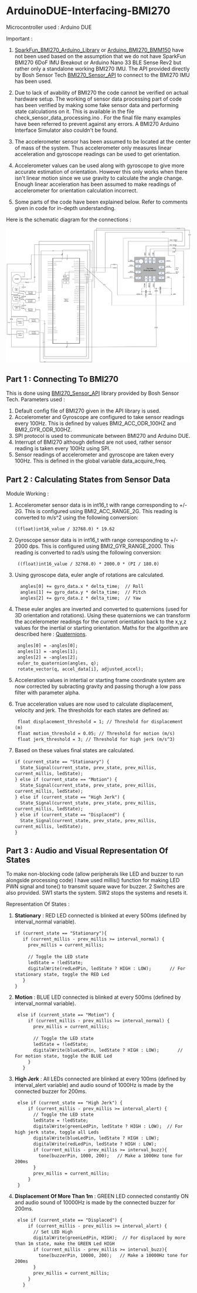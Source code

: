 # ArduinoDUE-Interfacing-BMI270

Microcontroller used : Arduino DUE

Important :
  1. [SparkFun_BMI270_Arduino_Library](https://github.com/sparkfun/SparkFun_BMI270_Arduino_Library) or [Arduino_BMI270_BMM150](https://github.com/arduino-libraries/Arduino_BMI270_BMM150) have not been used based on the assumption that we do not have SparkFun BMI270 6DoF IMU Breakout or Arduino Nano 33 BLE Sense Rev2 but rather only a standalone working BMI270 IMU. The API provided directly by Bosh Sensor Tech [BMI270_Sensor_API](https://github.com/boschsensortec/BMI270_SensorAPI) to connect to the BMI270 IMU has been used.

  2. Due to lack of avability of BMI270 the code cannot be verified on actual hardware setup. The working of sensor data processing part of code has been verified by making some fake sensor data and performing state calculations on it. This is available in the file check_sensor_data_processing.ino . For the final file many examples have been referred to prevent against any errors. A BMI270 Arduino Interface Simulator also couldn't be found. 

  3. The accelerometer sensor has been assumed to be located at the center of mass of the system. Thus accelerometer only measures linear acceleration and gyroscope readings can be used to get orientation.

  4. Accelerometer values can be used along with gyroscope to give more accurate estimation of orientation. However this only works when there isn't linear motion since we use gravity to calculate the angle change. Enough linear acceleration has been assumed to make readings of accelerometer for orientation calculation incorrect.
  
  5. Some parts of the code have been explained below. Refer to comments given in code for in-depth understanding.

Here is the schematic diagram for the connections :

![Schematic](Schematic.png)


## Part 1 : Connecting To BMI270

This is done using [BMI270_Sensor_API](https://github.com/boschsensortec/BMI270_SensorAPI) library provided by Bosh Sensor Tech. 
Parameters used :
  1. Default config file of BMI270 given in the API library is used.
  2. Accelerometer and Gyroscope are configured to take sensor readings every 100Hz. This is defined by values BMI2_ACC_ODR_100HZ and BMI2_GYR_ODR_100HZ.
  3. SPI protocol is used to communicate between BMI270 and Arduino DUE.
  4. Interrupt of BMI270 although defined are not used, rather sensor reading is taken every 100Hz using SPI.
  5. Sensor readings of accelerometer and gyroscope are taken every 100Hz. This is defined in the global variable data_acquire_freq.

## Part 2 : Calculating States from Sensor Data

Module Working :
  1. Accelerometer sensor data is in int16_t with range corresponding to +/- 2G. This is configured using BMI2_ACC_RANGE_2G. This reading is converted to m/s^2 using the following conversion:
     ```
     ((float)int16_value / 32768.0) * 19.62
     ```
     
  2. Gyroscope sensor data is in int16_t with range corresponding to +/- 2000 dps. This is configured using BMI2_GYR_RANGE_2000. This reading is converted to rad/s using the following conversion:
     ```
      ((float)int16_value / 32768.0) * 2000.0 * (PI / 180.0) 
     ```
     
  3. Using gyroscope data, euler angle of rotations are calculated.
     ```
       angles[0] += gyro_data.x * delta_time;  // Roll
       angles[1] += gyro_data.y * delta_time;  // Pitch
       angles[2] += gyro_data.z * delta_time;  // Yaw
     ```
     
  4. These euler angles are inverted and converted to quaternions (used for 3D orientation and rotations). Using these quaternions we can transform the accelerometer readings for the current orientation back to the x,y,z values for the inertial or starting orientation. Maths for the algorithm are described here : [Quaternions](https://danceswithcode.net/engineeringnotes/quaternions/quaternions.html).
     ```
      angles[0] = -angles[0];
      angles[1] = -angles[1];
      angles[2] = -angles[2];
      euler_to_quaternion(angles, q);
      rotate_vector(q, accel_data[i], adjusted_accel);
     ```

  5. Acceleration values in intertial or starting frame coordinate system are now corrected by subracting gravity and passing thorugh a low pass filter with parameter alpha.
     
  6. True acceleration values are now used to calculate displacement, velocity and jerk. The thresholds for each states are defined as:
     ```
      float displacement_threshold = 1; // Threshold for displacement (m)
      float motion_threshold = 0.05; // Threshold for motion (m/s)
      float jerk_threshold = 3; // Threshold for high jerk (m/s^3)
     ```
     
  7. Based on these values final states are calculated.
     
      ```
      if (current_state == "Stationary") {
        State_Signal(current_state, prev_state, prev_millis, current_millis, ledState);
      } else if (current_state == "Motion") {
        State_Signal(current_state, prev_state, prev_millis, current_millis, ledState);
      } else if (current_state == "High Jerk") {
        State_Signal(current_state, prev_state, prev_millis, current_millis, ledState);
      } else if (current_state == "Displaced") {
        State_Signal(current_state, prev_state, prev_millis, current_millis, ledState);
      }
      ```


## Part 3 : Audio and Visual Representation Of States

To make non-blocking code (allow peripherals like LED and buzzer to run alongside processing code) I have used millis() function for making LED PWN signal and tone() to transmit square wave for buzzer.
2 Switches are also provided. SW1 starts the system. SW2 stops the systems and resets it.

Representation Of States :

  1. **Stationary** : RED LED connected is blinked at every 500ms (defined by interval_normal variable).
     ```
     if (current_state == "Stationary"){
        if (current_millis - prev_millis >= interval_normal) {
          prev_millis = current_millis;
          
          // Toggle the LED state
          ledState = !ledState;
          digitalWrite(redLedPin, ledState ? HIGH : LOW);       // For stationary state, toggle the RED Led
        }
     }
     ```
     
  2. **Motion** : BLUE LED connected is blinked at every 500ms (defined by interval_normal variable).
     ```
      else if (current_state == "Motion") {
          if (current_millis - prev_millis >= interval_normal) {
            prev_millis = current_millis;
            
            // Toggle the LED state
            ledState = !ledState;
            digitalWrite(blueLedPin, ledState ? HIGH : LOW);       // For motion state, toggle the BLUE Led
          }
        }
     ```
     
  3. **High Jerk** : All LEDs connected are blinked at every 100ms (defined by interval_alert variable) and audio sound of 1000Hz is made by the connected buzzer for 200ms.
     ```
      else if (current_state == "High Jerk") {
          if (current_millis - prev_millis >= interval_alert) {
            // Toggle the LED state
            ledState = !ledState;
            digitalWrite(greenLedPin, ledState ? HIGH : LOW);  // For high jerk state, toggle all Leds
            digitalWrite(blueLedPin, ledState ? HIGH : LOW);
            digitalWrite(redLedPin, ledState ? HIGH : LOW);
            if (current_millis - prev_millis >= interval_buzz){
              tone(buzzerPin, 1000, 200);   // Make a 1000Hz tone for 200ms
            }
            prev_millis = current_millis;
          }
      }
     ```
     
  4. **Displacement Of More Than 1m** : GREEN LED connected constantly ON and audio sound of 10000Hz is made by the connected buzzer for 200ms.
     ```
      else if (current_state == "Displaced") {
          if (current_millis - prev_millis >= interval_alert) {
            // Set LED High
            digitalWrite(greenLedPin, HIGH);  // For displaced by more than 1m state, make the GREEN Led HIGH
            if (current_millis - prev_millis >= interval_buzz){
              tone(buzzerPin, 10000, 200);   // Make a 10000Hz tone for 200ms
            }
            prev_millis = current_millis;
          }
        }
     ```

